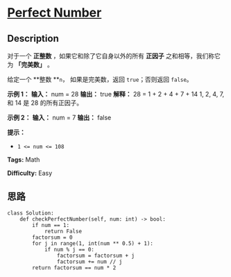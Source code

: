 # [Perfect Number][title]

## Description

对于一个  **正整数** ，如果它和除了它自身以外的所有 **正因子** 之和相等，我们称它为 **「完美数」** 。

给定一个  **整数  **`n`， 如果是完美数，返回 `true`；否则返回 `false`。



**示例 1：**
            **输入：** num = 28    **输出：** true    **解释：** 28 = 1 + 2 + 4 + 7 + 14    1, 2, 4, 7, 和 14 是 28 的所有正因子。

**示例 2：**
            **输入：** num = 7    **输出：** false    



**提示：**

  * `1 <= num <= 108`


**Tags:** Math

**Difficulty:** Easy

## 思路

``` python3
class Solution:
    def checkPerfectNumber(self, num: int) -> bool:
        if num == 1:
            return False
        factorsum = 0
        for j in range(1, int(num ** 0.5) + 1):
            if num % j == 0:
                factorsum = factorsum + j
                factorsum += num // j
        return factorsum == num * 2

```

[title]: https://leetcode-cn.com/problems/perfect-number
